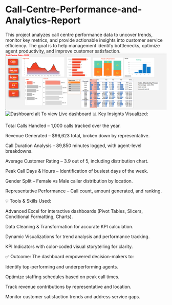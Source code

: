 # Call-Centre-Performance-and-Analytics-Report
This project analyzes call centre performance data to uncover trends, monitor key metrics, and provide actionable insights into customer service efficiency.
The goal is to help management identify bottlenecks, optimize agent productivity, and improve customer satisfaction.
![image alt](https://github.com/Kanchimanoj/Call-Centre-Performance-and-Analytics-Report/blob/221fbf2d46eebfc7a80bad923dfefaa49a5a7ab3/Call%20Centre.png)
![Dashboard alt](https://1drv.ms/x/c/444621504c3c4fa7/EejTKY2xC69CkOPnixYBmEMBdukRe8Pq8oRw9quQB7-Htw?e=9HzazR)
To view Live dashboard
📊 Key Insights Visualized:

Total Calls Handled – 1,000 calls tracked over the year.

Revenue Generated – $96,623 total, broken down by representative.

Call Duration Analysis – 89,850 minutes logged, with agent-level breakdowns.

Average Customer Rating – 3.9 out of 5, including distribution chart.

Peak Call Days & Hours – Identification of busiest days of the week.

Gender Split – Female vs Male caller distribution by location.

Representative Performance – Call count, amount generated, and ranking.

💡 Tools & Skills Used:

Advanced Excel for interactive dashboards (Pivot Tables, Slicers, Conditional Formatting, Charts).

Data Cleaning & Transformation for accurate KPI calculation.

Dynamic Visualizations for trend analysis and performance tracking.

KPI Indicators with color-coded visual storytelling for clarity.

✅ Outcome:
The dashboard empowered decision-makers to:

Identify top-performing and underperforming agents.

Optimize staffing schedules based on peak call times.

Track revenue contributions by representative and location.

Monitor customer satisfaction trends and address service gaps.
